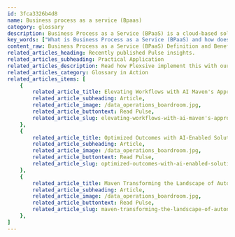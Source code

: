 ```yaml
---
id: 3fca3326b4d8
name: Business process as a service (Bpaas)
category: glossary
description: Business Process as a Service (BPaaS) is a cloud-based solution that enhances productivity, offers cost-effectiveness, and provides scalable operations, enabling businesses to align with industry practices and rapidly adapt to market changes.
key_words: ["What is Business Process as a Service (BPaaS) and how does it work", "How does BPaaS differ from traditional BPO models", "What are the benefits of using BPaaS for inventory control and client management", "Can BPaaS integrate with other cloud services like SaaS", "PaaS", "and IaaS", "What makes BPaaS a cost-effective solution for businesses", "How does BPaaS improve productivity and customer experience", "In what ways can BPaaS scale during peak business periods", "How does BPaaS help with the launch of new products and services", "What industries can benefit from implementing BPaaS solutions", "How does Maven Technologies enhance business operations with BPaaS."]
content_raw: Business Process as a Service (BPaaS) Definition and Benefits Business Process as a Service, or BPaaS, is a cutting-edge subtype of Business Process Outsourcing (BPO), delivered based on a cloud services model. This dynamic service is intricately configured to interact with other digital services such as SaaS, PaaS, and IaaS to create streamlined business solutions. Maven Technologies ensures that BPaaS provides businesses with the necessary human resources, processes, and state-of-the-art technology to operate as a pay-per-use service by leveraging the accessibility and efficiency of cloud systems. BPaaS empowers businesses to advance in unison with industry best practices and technological breakthroughs. With its innate flexibility and agility, this service enables businesses to effortlessly augment their process services during peak periods, and expedite the launch of new products and services. BPaaS offers vast business benefits 1. Enhanced Productivity Leveraging BPaaS, businesses can manage operations, ranging from inventory control to client management, in an automated and streamlined manner using advanced cloud technology. BPaaS is designed for universal application across industries, providing flexible and repeatable solutions, resulting in boosted efficiency and a superior customer experience. 2. Cost Effectiveness BPaaS enables businesses to leverage the latest digital tools, technologies, processes, and talent without the sizable capital expenditure traditionally associated with such enhancements. By employing BPaaS, businesses shift to a pay-per-use consumption model, significantly reducing the total cost of ownership. 3. Scalability BPaaS is inimitably adaptable and can scale-up on-demand during peak workload periods. Its inherent configurability, applicable across various business sectors, in conjunction with other foundational cloud services, facilitates optimization of its cloud foundation to adjust according to fluctuations in business process needs. With Maven Technologies, businesses can unlock productivity and experience the transformative benefits of elite technologies executed by seasoned professionals. Experience scalable value with BPaaS and see your business thrive in the modern world.
related_articles_heading: Recently published Pulse insights.
related_articles_subheading: Practical Application
related_articles_description: Read how Plexsive implement this with our clients.
related_articles_category: Glossary in Action
related_articles_items: [
	{
		related_article_title: Elevating Workflows with AI Maven's Approach,
		related_article_subheading: Article,
		related_article_image: /data_operations_boardroom.jpg,
		related_article_buttontext: Read Pulse,
		related_article_slug: elevating-workflows-with-ai-maven's-approach
	},
	{
		related_article_title: Optimized Outcomes with AI-Enabled Solutions,
		related_article_subheading: Article,
		related_article_image: /data_operations_boardroom.jpg,
		related_article_buttontext: Read Pulse,
		related_article_slug: optimized-outcomes-with-ai-enabled-solutions
	},
	{
		related_article_title: Maven Transforming the Landscape of Autonomous Vehicles,
		related_article_subheading: Article,
		related_article_image: /data_operations_boardroom.jpg,
		related_article_buttontext: Read Pulse,
		related_article_slug: maven-transforming-the-landscape-of-autonomous-vehicles
	},
]
---
```

